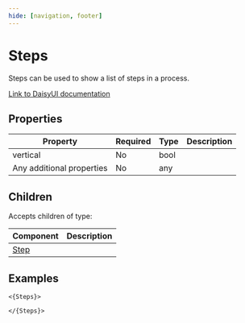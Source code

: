 ```yaml
---
hide: [navigation, footer]
---
```

# Steps

Steps can be used to show a list of steps in a process.

[Link to DaisyUI documentation](https://daisyui.com/components/steps/)


## Properties

| Property | Required | Type | Description |
|----------|----------|------|-------------|
|vertical|No|bool||
|Any additional properties|No|any||

## Children

Accepts children of type:

| Component | Description |
|-----------|-------------|
| [Step](/components/daisyui/Step) |  |


## Examples

```
<{Steps}>

</{Steps}>
```